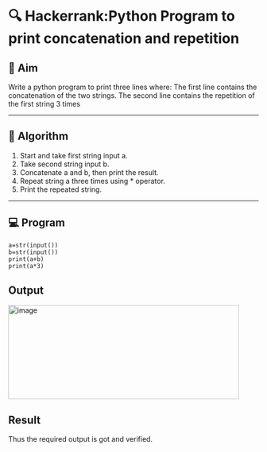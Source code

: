 # 🔍 Hackerrank:Python Program to print concatenation and repetition


## 🎯 Aim
Write a python program to print three lines where:
The first line contains the concatenation of the two strings.
The second line contains the repetition of the first string 3 times

---

## 🧠 Algorithm

1. Start and take first string input a.
2. Take second string input b.
3. Concatenate a and b, then print the result.
4. Repeat string a three times using * operator.
5. Print the repeated string.

---

## 💻  Program
~~~
a=str(input())
b=str(input())
print(a+b)
print(a*3)
~~~

## Output
<img width="464" height="189" alt="image" src="https://github.com/user-attachments/assets/ca03509f-38cb-42f7-9516-ef7a3e53e435" />



## Result
Thus the required output is got and verified.
